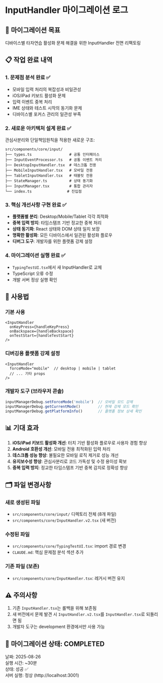 # InputHandler 마이그레이션 로그

## 🎯 마이그레이션 목표
디바이스별 타자연습 활성화 문제 해결을 위한 InputHandler 전면 리팩토링

## 📋 작업 완료 내역

### 1. 문제점 분석 완료 ✅
- 모바일 입력 처리의 복잡성과 비일관성
- iOS/iPad 키보드 활성화 문제  
- 입력 이벤트 중복 처리
- IME 상태와 테스트 시작의 동기화 문제
- 디바이스별 포커스 관리의 일관성 부족

### 2. 새로운 아키텍처 설계 완료 ✅
관심사분리와 단일책임원칙을 적용한 새로운 구조:
```
src/components/core/input/
├── types.ts                 # 공통 인터페이스
├── InputEventProcessor.ts   # 공통 이벤트 처리  
├── DesktopInputHandler.tsx  # 데스크톱 전용
├── MobileInputHandler.tsx   # 모바일 전용
├── TabletInputHandler.tsx   # 태블릿 전용
├── StateManager.ts          # 상태 동기화
├── InputManager.tsx         # 통합 관리자
└── index.ts                # 진입점
```

### 3. 핵심 개선사항 구현 완료 ✅
- **플랫폼별 분리**: Desktop/Mobile/Tablet 각각 최적화
- **중복 입력 방지**: 타임스탬프 기반 정교한 중복 처리 
- **상태 동기화**: React 상태와 DOM 상태 일치 보장
- **명확한 활성화**: 모든 디바이스에서 일관된 활성화 플로우
- **디버그 도구**: 개발자를 위한 플랫폼 강제 설정

### 4. 마이그레이션 실행 완료 ✅
- `TypingTestUI.tsx`에서 새 InputHandler로 교체
- TypeScript 오류 수정
- 개발 서버 정상 실행 확인

## 🔧 사용법

### 기본 사용
```tsx
<InputHandler 
  onKeyPress={handleKeyPress}
  onBackspace={handleBackspace}
  onTestStart={handleTestStart}
/>
```

### 디버깅용 플랫폼 강제 설정
```tsx
<InputHandler 
  forceMode="mobile"  // desktop | mobile | tablet
  // ... 기타 props
/>
```

### 개발자 도구 (브라우저 콘솔)
```javascript
inputManagerDebug.setForceMode('mobile')  // 모바일 모드 강제
inputManagerDebug.getCurrentMode()        // 현재 강제 모드 확인
inputManagerDebug.getPlatformInfo()       // 플랫폼 정보 상세 확인
```

## 📊 기대 효과

1. **iOS/iPad 키보드 활성화 개선**: 터치 기반 활성화 플로우로 사용자 경험 향상
2. **Android 호환성 개선**: 모바일 전용 최적화된 입력 처리
3. **데스크톱 성능 향상**: 불필요한 모바일 로직 제거로 성능 개선
4. **유지보수성 향상**: 관심사분리로 코드 가독성 및 수정 용이성 확보
5. **중복 입력 방지**: 정교한 타임스탬프 기반 중복 감지로 정확성 향상

## 🗂️ 파일 변경사항

### 새로 생성된 파일
- `src/components/core/input/` 디렉토리 전체 (8개 파일)
- `src/components/core/InputHandler.v2.tsx` (새 버전)

### 수정된 파일
- `src/components/core/TypingTestUI.tsx`: import 경로 변경
- `CLAUDE.md`: 핵심 문제점 분석 섹션 추가

### 기존 파일 (보존)
- `src/components/core/InputHandler.tsx`: 레거시 버전 유지

## ⚠️ 주의사항

1. 기존 `InputHandler.tsx`는 롤백을 위해 보존됨
2. 새 버전에서 문제 발견 시 `InputHandler.v2.tsx`를 `InputHandler.tsx`로 되돌리면 됨
3. 개발자 도구는 development 환경에서만 사용 가능

## 🎉 마이그레이션 상태: COMPLETED

날짜: 2025-08-26  
실행 시간: ~30분  
상태: 성공 ✅  
서버 실행: 정상 (http://localhost:3001)